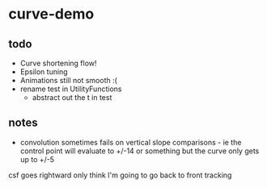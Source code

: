 # curve-demo

## todo
* Curve shortening flow!
* Epsilon tuning
* Animations still not smooth :(
* rename test in UtilityFunctions
  * abstract out the t in test 

## notes
* convolution sometimes fails on vertical slope comparisons - ie the control point will
evaluate to +/-14 or something but the curve only gets up to +/-5


csf goes rightward only
think I'm going to go back to front tracking
